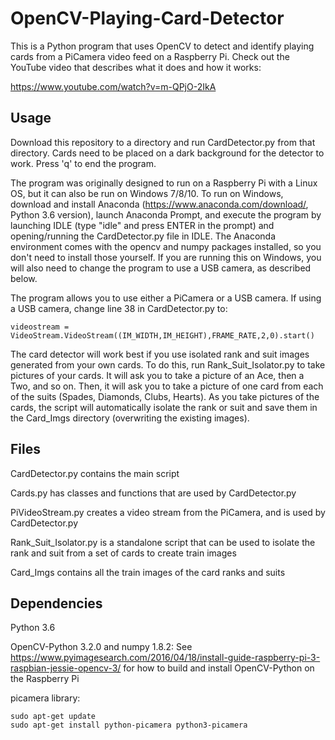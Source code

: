 # OpenCV-Playing-Card-Detector
This is a Python program that uses OpenCV to detect and identify playing cards from a PiCamera video feed on a Raspberry Pi. Check out the YouTube video that describes what it does and how it works:

https://www.youtube.com/watch?v=m-QPjO-2IkA

## Usage
Download this repository to a directory and run CardDetector.py from that directory. Cards need to be placed on a dark background for the detector to work. Press 'q' to end the program.

The program was originally designed to run on a Raspberry Pi with a Linux OS, but it can also be run on Windows 7/8/10. To run on Windows, download and install Anaconda (https://www.anaconda.com/download/, Python 3.6 version), launch Anaconda Prompt, and execute the program by launching IDLE (type "idle" and press ENTER in the prompt) and opening/running the CardDetector.py file in IDLE. The Anaconda environment comes with the opencv and numpy packages installed, so you don't need to install those yourself. If you are running this on Windows, you will also need to change the program to use a USB camera, as described below.

The program allows you to use either a PiCamera or a USB camera. If using a USB camera, change line 38 in CardDetector.py to:
```
videostream = VideoStream.VideoStream((IM_WIDTH,IM_HEIGHT),FRAME_RATE,2,0).start()
```

The card detector will work best if you use isolated rank and suit images generated from your own cards. To do this, run Rank_Suit_Isolator.py to take pictures of your cards. It will ask you to take a picture of an Ace, then a Two, and so on. Then, it will ask you to take a picture of one card from each of the suits (Spades, Diamonds, Clubs, Hearts). As you take pictures of the cards, the script will automatically isolate the rank or suit and save them in the Card_Imgs directory (overwriting the existing images).


## Files
CardDetector.py contains the main script

Cards.py has classes and functions that are used by CardDetector.py

PiVideoStream.py creates a video stream from the PiCamera, and is used by CardDetector.py

Rank_Suit_Isolator.py is a standalone script that can be used to isolate the rank and suit from a set of cards to create train images

Card_Imgs contains all the train images of the card ranks and suits

## Dependencies
Python 3.6

OpenCV-Python 3.2.0 and numpy 1.8.2:
See https://www.pyimagesearch.com/2016/04/18/install-guide-raspberry-pi-3-raspbian-jessie-opencv-3/
for how to build and install OpenCV-Python on the Raspberry Pi

picamera library:
```
sudo apt-get update
sudo apt-get install python-picamera python3-picamera
```


